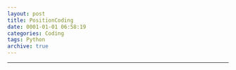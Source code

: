 ```yaml
---
layout: post
title: PositionCoding
date: 0001-01-01 06:58:19
categories: Coding
tags: Python
archive: true
---
```



------
